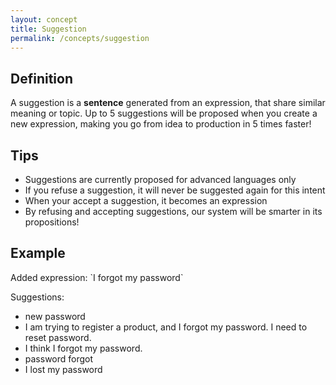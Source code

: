 ```yaml
---
layout: concept
title: Suggestion
permalink: /concepts/suggestion
---
```


## Definition
A suggestion is a **sentence** generated from an expression, that share similar meaning or topic.
Up to 5 suggestions will be proposed when you create a new expression, making you go from idea to production in 5 times faster!

## Tips

* Suggestions are currently proposed for advanced languages only
* If you refuse a suggestion, it will never be suggested again for this intent
* When your accept a suggestion, it becomes an expression
* By refusing and accepting suggestions, our system will be smarter in its propositions!

## Example
Added expression: \`I forgot my password\`

Suggestions:

* new password
* I am trying to register a product, and I forgot my password. I need to reset password.
* I think I forgot my password.
* password forgot
* I lost my password
